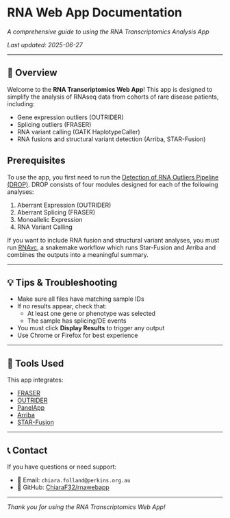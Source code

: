 # RNA Web App Documentation

_A comprehensive guide to using the RNA Transcriptomics Analysis App_

_Last updated: 2025-06-27_

---

## 📌 Overview

Welcome to the **RNA Transcriptomics Web App**! 
This app is designed to simplify the analysis of RNAseq data from cohorts of rare disease patients, including:

- Gene expression outliers (OUTRIDER)
- Splicing outliers (FRASER)
- RNA variant calling (GATK HaplotypeCaller)
- RNA fusions and structural variant detection (Arriba, STAR-Fusion)


## Prerequisites 

To use the app, you first need to run the [Detection of RNA Outliers Pipeline (DROP)](https://gagneurlab-drop.readthedocs.io/en/latest/).
DROP consists of four modules designed for each of the following analyses:

1. Aberrant Expression (OUTRIDER)
2. Aberrant Splicing (FRASER)
3. Monoallelic Expression 
4. RNA Variant Calling

If you want to include RNA fusion and structural variant analyses, you must run [RNAvc](https://github.com/RAVING-Informatics/rnavc_snakemake/),
a snakemake workflow which runs Star-Fusion and Arriba and combines the outputs into a meaningful summary.

---

## 💡 Tips & Troubleshooting

- Make sure all files have matching sample IDs
- If no results appear, check that:
  - At least one gene or phenotype was selected
  - The sample has splicing/DE events
- You must click **Display Results** to trigger any output
- Use Chrome or Firefox for best experience

---

## 🧬 Tools Used

This app integrates:

- [FRASER](https://bioconductor.org/packages/release/bioc/html/FRASER.html)
- [OUTRIDER](https://bioconductor.org/packages/release/bioc/html/OUTRIDER.html)
- [PanelApp](https://panelapp.genomicsengland.co.uk/)
- [Arriba](https://github.com/suhrig/arriba)
- [STAR-Fusion](https://github.com/STAR-Fusion/STAR-Fusion)

---

## 📞 Contact

If you have questions or need support:

- 📧 Email: `chiara.folland@perkins.org.au`
- 🧪 GitHub: [ChiaraF32/rnawebapp](https://github.com/ChiaraF32/rnawebapp)

---

_Thank you for using the RNA Transcriptomics Web App!_
